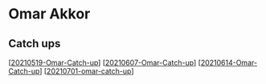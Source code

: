 # Omar Akkor

## Catch ups

[[20210519-Omar-Catch-up]]
[[20210607-Omar-Catch-up]]
[[20210614-Omar-Catch-up]]
[[20210701-omar-catch-up]]

[//begin]: # "Autogenerated link references for markdown compatibility"
[20210519-Omar-Catch-up]: 20210519-Omar-Catch-up "20210519-Omar-Catch-up"
[20210607-Omar-Catch-up]: 20210607-Omar-Catch-up "20210607-Omar-Catch-up"
[20210614-Omar-Catch-up]: 20210614-Omar-Catch-up "20210614-Omar-Catch-up"
[20210701-omar-catch-up]: 20210701-omar-catch-up "20210701-omar-catch-up"
[//end]: # "Autogenerated link references"
